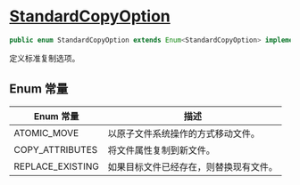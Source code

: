 # [StandardCopyOption](https://docs.oracle.com/en/java/javase/17/docs/api/java.base/java/nio/file/StandardCopyOption.html)

```java
public enum StandardCopyOption extends Enum<StandardCopyOption> implements CopyOption
```

定义标准复制选项。

## Enum 常量

| Enum 常量        | 描述                                   |
| ---------------- | -------------------------------------- |
| ATOMIC_MOVE      | 以原子文件系统操作的方式移动文件。     |
| COPY_ATTRIBUTES  | 将文件属性复制到新文件。               |
| REPLACE_EXISTING | 如果目标文件已经存在，则替换现有文件。 |

